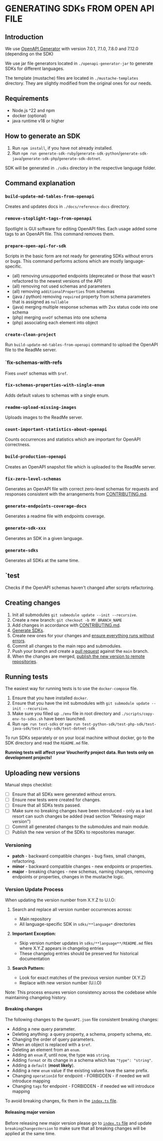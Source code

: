 # GENERATING SDKs FROM OPEN API FILE

## Introduction

We use [OpenAPI Generator](https://github.com/OpenAPITools/openapi-generator) with version 7.0.1, 7.1.0, 7.8.0 and 7.12.0 (depending on the SDK)

We use jar file generators located in `./openapi-generator-jar` to generate SDKs for different languages.

The template (mustache) files are located in `./mustache-templates` directory. 
They are slightly modified from the original ones for our needs.

## Requirements

- Node.js ^22 and npm
- docker (optional)
- java runtime v18 or higher

## How to generate an SDK

1. Run `npm install`, if you have not already installed.
2. Run `npm run generate-sdk-ruby`/`generate-sdk-python`/`generate-sdk-java`/`generate-sdk-php`/`generate-sdk-dotnet`.

SDK will be generated in `./sdks` directory in the respective language folder.

## Command explanation

### `build-update-md-tables-from-openapi`

Creates and updates docs in `./docs/reference-docs` directory.

### `remove-stoplight-tags-from-openapi`

Spotlight is GUI software for editing OpenAPI files. Each usage added some tags to an OpenAPI file. This command removes them.

### `prepare-open-api-for-sdk`
 
Scripts in the basic form are not ready for generating SDKs without errors or bugs. This command performs actions which are mostly language-specific.
  - (all) removing unsupported endpoints (deprecated or those that wasn't refactored to the newest versions of the API)
  - (all) removing not used schemas and parameters 
  - (all) removing `additionalProperties` from schemas
  - (java / python) removing `required` property from schema parameters that is assigned as `nullable`
  - (java) merging multiple response schemas with 2xx status code into one schema
  - (php) merging `oneOf` schemas into one schema
  - (php) associating each element into object

### `create-clean-project`

Run `build-update-md-tables-from-openapi` command to upload the OpenAPI file to the ReadMe server.

### `fix-schemas-with-refs

Fixes `oneOf` schemas with `$ref`.

### `fix-schemas-properties-with-single-enum`

Adds default values to schemas with a single enum.

### `readme-upload-missing-images`

Uploads images to the ReadMe server.

### `count-important-statistics-about-openapi`

Counts occurrences and statistics which are important for OpenAPI correctness.

### `build-production-openapi`

Creates an OpenAPI snapshot file which is uploaded to the ReadMe server.

### `fix-zero-level-schemas`

Generates an OpenAPI file with correct zero-level schemas for requests and responses consistent with the arrangements from [CONTRIBUTING.md](CONTRIBUTING.md#naming-convention).

### `generate-endpoints-coverage-docs`

Generates a readme file with endpoints coverage.

### `generate-sdk-xxx`

Generates an SDK in a given language.

### `generate-sdks`

Generates all SDKs at the same time.

## `test

Checks if the OpenAPI schemas haven't changed after scripts refactoring.

## Creating changes 

1. Init all submodules `git submodule update --init --recursive`.
2. Create a new branch: `git checkout -b MY_BRANCH_NAME`
3. Add changes in accordance with [CONTRIBUTING.md](./CONTRIBUTING.md).
4. [Generate SDKs](#how-to-generate-sdk).
5. Create new ones for your changes and [ensure everything runs without errors](#running-tests).
6. Commit all changes to the main repo and submodules.
7. Push your branch and create a [pull request](https://docs.github.com/en/free-pro-team@latest/github/collaborating-with-issues-and-pull-requests/creating-a-pull-request-from-a-fork) against the `main` branch.
8. When the changes are merged, [publish the new version to remote repositories](#publishing-for-remote-repositories-).

## Running tests

The easiest way for running tests is to use the `docker-compose` file.
1. Ensure that you have installed `docker`.
2. Ensure that you have the init submodules with `git submodule update --init --recursive`.
3. Make sure you filled up `./env` file in root directory and `./scripts/copy-env-to-sdks.sh` have been launched.
4. Run `npm run test-sdks` or `npm run test-python-sdk/test-php-sdk/test-java-sdk/test-ruby-sdk/test-dotnet-sdk`

To run SDKs separately or on your local machine without docker, go to the SDK directory and read the `README.md` file.

**Running tests will affect your Voucherify project data. Run tests only on development projects!**

## Uploading new versions

Manual steps checklist:
- [ ] Ensure that all SDKs were generated without errors.
- [ ] Ensure new tests were created for changes.
- [ ] Ensure that all SDKs tests passed.
- [ ] Make sure no breaking changes have been introduced - only as a last resort can such changes be added (read section "Releasing major version")
- [ ] Commit all generated changes to the submodules and main module.
- [ ] Publish the new version of the SDKs to repositories manager.

### Versioning 

- **patch** - backward compatible changes - bug fixes, small changes, refactoring.
- **minor** - backward compatible changes - new endpoints or properties.
- **major** - breaking changes - new schemas, naming changes, removing endpoints or properties, changes in the mustache logic.

### Version Update Process

When updating the version number from X.Y.Z to U.I.O:

1. Search and replace all version number occurrences across:
    - Main repository
    - All language-specific SDK in `sdks/**language*` directories

2. **Important Exception:**
    - Skip version number updates in `sdks/**language**/README.md` files where X.Y.Z appears in changelog entries
    - These changelog entries should be preserved for historical documentation

3. **Search Pattern:**
    - Look for exact matches of the previous version number (X.Y.Z)
    - Replace with new version number (U.I.O)

Note: This process ensures version consistency across the codebase while maintaining changelog history.

#### Breaking changes

The following changes to the `OpenAPI.json` file consistent breaking changes:
- Adding a new query parameter.
- Deleting anything: a query property, a schema, property schema, etc.
- Changing the order of query parameters.
- When an object is replaced with a `$ref`.
- Deleting an element from an `enum`.
- Adding an `enum` if, until now, the type was `string`.
- Adding `format` or its change in a schema which has `"type": "string"`.
- Adding a `default` (**most likely**).
- Adding a new `enum` value if the existing values have the same prefix.
- Changing `operationId` for endpoint - FORBIDDEN - if needed we will introduce mapping
- Changing `tags` for endpoint - FORBIDDEN - if needed we will introduce mapping

To avoid breaking changes, fix them in the [`index.ts` file](./scripts/prepare-open-api-for-sdk/index.ts).

#### Releasing major version

Before releasing new major version please go to [`index.ts` file](./scripts/prepare-open-api-for-sdk/index.ts) and update `breakingChangesVersion` to make sure that all breaking changes will be applied at the same time. 
